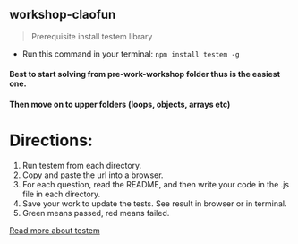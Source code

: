 ## workshop-claofun

> Prerequisite install testem library
- Run this command in your terminal: `npm install testem -g`

#### Best to start solving from pre-work-workshop folder thus is the easiest one.
#### Then move on to upper folders (loops, objects, arrays etc)

# Directions:

1. Run testem from each directory.
2. Copy and paste the url into a browser.
3. For each question, read the README, and then write your code in the .js
   file in each directory.
4. Save your work to update the tests. See result in browser or in terminal.
5. Green means passed, red means failed.


[Read more about testem](https://github.com/testem/testem)
